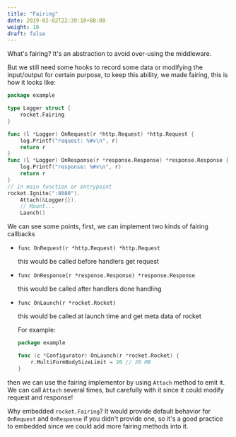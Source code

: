 ```yaml
---
title: "Fairing"
date: 2019-02-02T22:39:18+08:00
weight: 10
draft: false
---
```


What's fairing? It's an abstraction to avoid over-using the middleware.

But we still need some hooks to record some data or modifying the input/output for certain purpose, to keep this ability, we made fairing, this is how it looks like:

```go
package example

type Logger struct {
    rocket.Fairing
}

func (l *Logger) OnRequest(r *http.Request) *http.Request {
    log.Printf("request: %#v\n", r)
    return r
}
func (l *Logger) OnResponse(r *response.Response) *response.Response {
    log.Printf("response: %#v\n", r)
    return r
}
// in main function or entrypoint
rocket.Ignite(":8080").
    Attach(&Logger{}).
    // Mount...
    Launch()
```

We can see some points, first, we can implement two kinds of fairing callbacks

- `func OnRequest(r *http.Request) *http.Request`

  this would be called before handlers get request

- `func OnResponse(r *response.Response) *response.Response`

  this would be called after handlers done handling

- `func OnLaunch(r *rocket.Rocket)`

  this would be called at launch time and get meta data of rocket

  For example:

  ```go
  package example

  func (c *Configurator) OnLaunch(r *rocket.Rocket) {
      r.MultiFormBodySizeLimit = 20 // 20 MB
  }
  ```

then we can use the fairing implementor by using `Attach` method to emit it. We can call `Attach` several times, but carefully with it since it could modify request and response!

Why embedded `rocket.Fairing`? It would provide default behavior for `OnRequest` and `OnResponse` if you didn't provide one, so it's a good practice to embedded since we could add more fairing methods into it.

```

```
